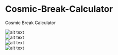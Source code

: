 # Cosmic-Break-Calculator
Cosmic Break Calculator

![alt text](https://cdn.discordapp.com/attachments/643683921258610740/757701732624105512/mbhjd.gif)  
![alt text](https://cdn.discordapp.com/attachments/643683921258610740/757704816729391234/unknown.png)  
![alt text](https://cdn.discordapp.com/attachments/643683921258610740/758072251152072714/unknown.png)  
![alt text](https://cdn.discordapp.com/attachments/332391424072876033/750745249302708344/unknown.png)  
